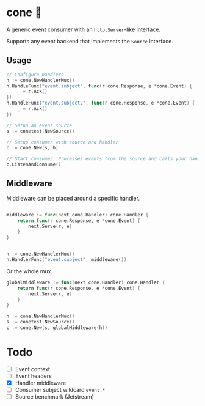 # cone 🗼

A generic event consumer with an `http.Server`-like interface.

Supports any event backend that implements the `Source` interface.

## Usage

```go
// Configure handlers
h := cone.NewHandlerMux()
h.HandleFunc("event.subject", func(r cone.Response, e *cone.Event) {
    _ = r.Ack()
})
h.HandleFunc("event.subject2", func(r cone.Response, e *cone.Event) {
    _ = r.Ack()
})

// Setup an event source
s := conetest.NewSource()

// Setup consumer with source and handler
c := cone.New(s, h)

// Start consumer. Processes events from the source and calls your handler.
c.ListenAndConsume()
```

## Middleware

Middleware can be placed around a specific handler.

```go

middleware := func(next cone.Handler) cone.Handler {
    return func(r cone.Response, e *cone.Event) {
        next.Serve(r, e)
    }
}


h := cone.NewHandlerMux()
h.HandlerFunc("event.subject", middleware())
```

Or the whole mux.

```go
globalMiddleware := func(next cone.Handler) cone.Handler {
    return func(r cone.Response, e *cone.Event) {
        next.Serve(r, e)
    }
}

h := cone.NewHandlerMux()
s := conetest.NewSource()
c := cone.New(s, globalMiddleware(h))
```

# Todo

- [ ] Event context
- [ ] Event headers
- [X] Handler middleware
- [ ] Consumer subject wildcard `event.*`
- [ ] Source benchmark (Jetstream)
